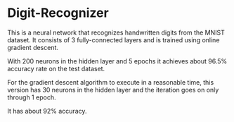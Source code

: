 # Digit-Recognizer
This is a neural network that recognizes handwritten digits from the MNIST dataset.
It consists of 3 fully-connected layers and is trained using online gradient descent.

With 200 neurons in the hidden layer and 5 epochs it achieves about 96.5% accuracy rate on the test dataset.

For the gradient descent algorithm to execute in a reasonable time, this version has 30 neurons in the hidden layer and the iteration goes on only through 1 epoch.

It has about 92% accuracy.
